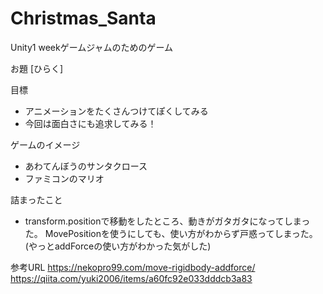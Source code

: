 # Christmas_Santa

Unity1 weekゲームジャムのためのゲーム

お題 [ひらく]

目標
 - アニメーションをたくさんつけてぽくしてみる 
 - 今回は面白さにも追求してみる！

ゲームのイメージ
 - あわてんぼうのサンタクロース
 - ファミコンのマリオ


 詰まったこと
 - transform.positionで移動をしたところ、動きがガタガタになってしまった。
    MovePositionを使うにしても、使い方がわからず戸惑ってしまった。(やっとaddForceの使い方がわかった気がした)


参考URL
https://nekopro99.com/move-rigidbody-addforce/
https://qiita.com/yuki2006/items/a60fc92e033dddcb3a83